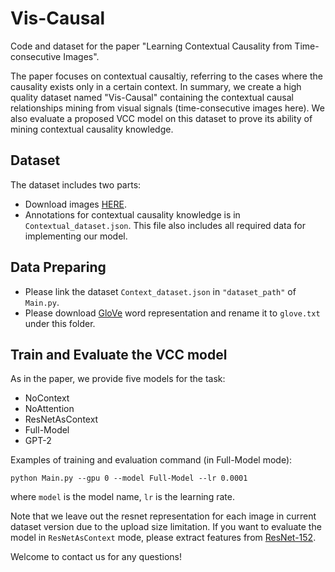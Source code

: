 # Vis-Causal
Code and dataset for the paper "Learning Contextual Causality from Time-consecutive Images".

The paper focuses on contextual causaltiy, referring to the cases where the causality exists only in a certain context. In summary, we create a high quality dataset named "Vis-Causal" containing the contextual causal relationships mining from visual signals (time-consecutive images here).
We also evaluate a proposed VCC model on this dataset to prove its ability of mining contextual causality knowledge.

## Dataset
The dataset includes two parts:

* Download images [HERE](https://mycuhk-my.sharepoint.com/:f:/g/personal/1155160328_link_cuhk_edu_hk/EofV9h11SnZKhR8NtHX-o4YBTooSa5QxHiuQPg9bG1_eaQ?e=0EYLe2).
* Annotations for contextual causality knowledge is in `Contextual_dataset.json`. This file also includes all required data for implementing our model.

## Data Preparing
* Please link the dataset `Context_dataset.json` in `"dataset_path"` of `Main.py`. 
* Please download [GloVe](http://nlp.stanford.edu/data/wordvecs/glove.6B.zip) word representation and rename it to `glove.txt` under this folder. 

## Train and Evaluate the VCC model
As in the paper, we provide five models for the task:  

- NoContext
- NoAttention
- ResNetAsContext
- Full-Model
- GPT-2

Examples of training and evaluation command (in Full-Model mode):  
```
python Main.py --gpu 0 --model Full-Model --lr 0.0001
```
where `model` is the model name, `lr` is the learning rate.

Note that we leave out the resnet representation for each image in current dataset version due to the upload size limitation.
If you want to evaluate the model in `ResNetAsContext` mode, please extract features from [ResNet-152](https://github.com/pytorch/vision/blob/master/torchvision/models/resnet.py).

Welcome to contact us for any questions!

